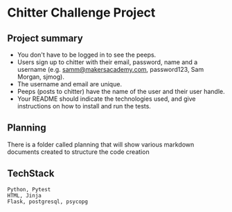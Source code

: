 # Chitter Challenge Project 

## Project summary

* You don't have to be logged in to see the peeps.
* Users sign up to chitter with their email, password, name and a username (e.g.
  samm@makersacademy.com, password123, Sam Morgan, sjmog).
* The username and email are unique.
* Peeps (posts to chitter) have the name of the user and their user handle.
* Your README should indicate the technologies used, and give instructions on
  how to install and run the tests.

## Planning

There is a folder called planning that will show various markdown documents
created to structure the code creation

## TechStack
```
Python, Pytest
HTML, Jinja
Flask, postgresql, psycopg
```